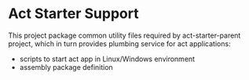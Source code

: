 # Act Starter Support

This project package common utility files required by act-starter-parent project, which in turn provides plumbing service for act applications:

* scripts to start act app in Linux/Windows environment
* assembly package definition 